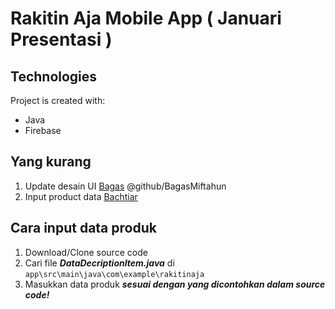 # Rakitin Aja Mobile App ( Januari Presentasi )
	
## Technologies
Project is created with:
* Java
* Firebase

## Yang kurang
1. Update desain UI [Bagas](https://github.com/bagasmiftahun) @github/BagasMiftahun 
2. Input product data [Bachtiar](https://github.com/pencarimeki)

## Cara input data produk
1. Download/Clone source code
2. Cari file ***DataDecriptionItem.java*** di ```app\src\main\java\com\example\rakitinaja```
3. Masukkan data produk ***sesuai dengan yang dicontohkan dalam source code!***



